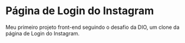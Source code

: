 # Página de Login do Instagram
 Meu primeiro projeto front-end seguindo o desafio da DIO, um clone da página de Login do Instagram. 
